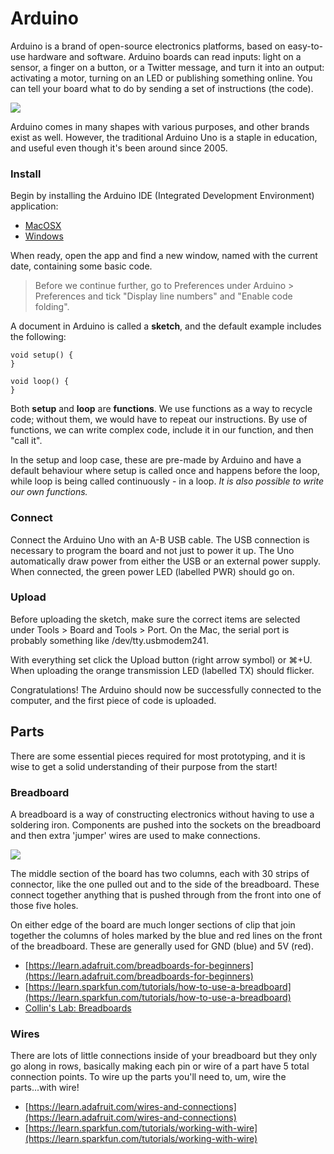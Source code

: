 # Arduino

Arduino is a brand of open-source electronics platforms, based on easy-to-use hardware and software. Arduino boards can read inputs: light on a sensor, a finger on a button, or a Twitter message, and turn it into an output: activating a motor, turning on an LED or publishing something online. You can tell your board what to do by sending a set of instructions \(the code\). 

![](https://upload.wikimedia.org/wikipedia/commons/c/c9/Pinout_of_ARDUINO_Board_and_ATMega328PU.svg)

Arduino comes in many shapes with various purposes, and other brands exist as well. However, the traditional Arduino Uno is a staple in education, and useful even though it's been around since 2005.

### Install

Begin by installing the Arduino IDE \(Integrated Development Environment\)  application:

* [MacOSX](https://www.arduino.cc/en/Guide/MacOSX)
* [Windows](https://www.arduino.cc/en/Guide/Windows)

When ready, open the app and find a new window, named with the current date, containing some basic code.

> Before we continue further, go to Preferences under Arduino &gt; Preferences and tick "Display line numbers" and "Enable code folding".

A document in Arduino is called a **sketch**, and the default example includes the following:

```
void setup() {
}

void loop() {
}
```

Both **setup** and **loop** are **functions**. We use functions as a way to recycle code; without them, we would have to repeat our instructions. By use of functions, we can write complex code, include it in our function, and then "call it".

In the setup and loop case, these are pre-made by Arduino and have a default behaviour where setup is called once and happens before the loop, while loop is being called continuously - in a loop. _It is also possible to write our own functions._

### Connect

Connect the Arduino Uno with an A-B USB cable. The USB connection is necessary to program the board and not just to power it up. The Uno automatically draw power from either the USB or an external power supply. When connected, the green power LED \(labelled PWR\) should go on.

### Upload

Before uploading the sketch, make sure the correct items are selected under Tools &gt; Board and Tools &gt; Port. On the Mac, the serial port is probably something like /dev/tty.usbmodem241.

With everything set click the Upload button \(right arrow symbol\) or ⌘+U. When uploading the orange transmission LED \(labelled TX\) should flicker.

Congratulations! The Arduino should now be successfully connected to the computer, and the first piece of code is uploaded.

## Parts

There are some essential pieces required for most prototyping, and it is wise to get a solid understanding of their purpose from the start!

### Breadboard

A breadboard is a way of constructing electronics without having to use a soldering iron. Components are pushed into the sockets on the breadboard and then extra 'jumper' wires are used to make connections.

![](https://cdn-learn.adafruit.com/assets/assets/000/002/603/medium800/learn_arduino_breadboard_back_in_bits.jpg?1396784983)

The middle section of the board has two columns, each with 30 strips of connector, like the one pulled out and to the side of the breadboard. These connect together anything that is pushed through from the front into one of those five holes.

On either edge of the board are much longer sections of clip that join together the columns of holes marked by the blue and red lines on the front of the breadboard. These are generally used for GND \(blue\) and 5V \(red\).

* [https://learn.adafruit.com/breadboards-for-beginners](https://learn.adafruit.com/breadboards-for-beginners)
* [https://learn.sparkfun.com/tutorials/how-to-use-a-breadboard](https://learn.sparkfun.com/tutorials/how-to-use-a-breadboard)
* [Collin's Lab: Breadboards](https://www.youtube.com/watch?v=w0c3t0fJhXU)

### Wires

There are lots of little connections inside of your breadboard but they only go along in rows, basically making each pin or wire of a part have 5 total connection points. To wire up the parts you'll need to, um, wire the parts...with wire!

* [https://learn.adafruit.com/wires-and-connections](https://learn.adafruit.com/wires-and-connections)
* [https://learn.sparkfun.com/tutorials/working-with-wire](https://learn.sparkfun.com/tutorials/working-with-wire)

